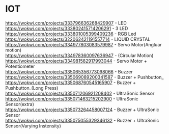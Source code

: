 # IOT
https://wokwi.com/projects/333796636268429907 - LED
https://wokwi.com/projects/333802415714206291 - 3 LED</br>
https://wokwi.com/projects/333801005399409236 - RGB Led</br>
https://wokwi.com/projects/322062421191557714 - LIQUID CRYSTAL</br>
https://wokwi.com/projects/334977803083579987 -  Servo Motor(Angluar motion)</br>
https://wokwi.com/projects/334978360097636947 - (Circular Motion)</br>
https://wokwi.com/projects/334981582917993044 - Servo Motor + Potentiometer</br>
https://wokwi.com/projects/335065356773098066 - Buzzer</br>
https://wokwi.com/projects/335069089200341587 - Buzzer + Pushbutton_</br>
https://wokwi.com/projects/335068760545165907 - Buzzer + Pushbutton_(Long Press)</br>
https://wokwi.com/projects/335071206921208402 - UltraSonic Sensor</br>
https://wokwi.com/projects/335071463215202900 - UltraSonic Sensor(extra)</br>
https://wokwi.com/projects/335073264458007124 - Buzzer + UltraSonic Sensor</br>
https://wokwi.com/projects/335075055329346132 - Buzzer + UltraSonic Sensor(Varying Instensity)</br>
